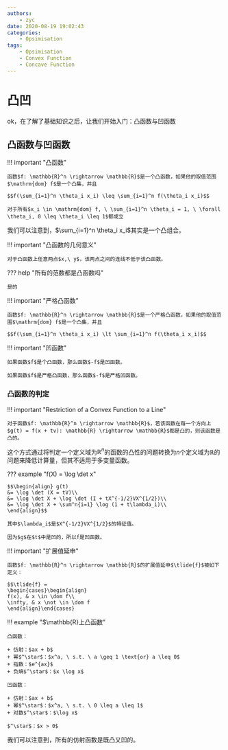 ```yaml
---
authors:
    - zyc
date: 2020-08-19 19:02:43
categories:
    - Opsimisation
tags:
    - Opsimisation
    - Convex Function
    - Concave Function
---
```


# 凸凹

ok，在了解了基础知识之后，让我们开始入门：凸函数与凹函数

## 凸函数与凹函数

!!! important "凸函数"

    函数$f: \mathbb{R}^n \rightarrow \mathbb{R}$是一个凸函数，如果他的取值范围$\mathrm{dom} f$是一个凸集，并且

    $$f(\sum_{i=1}^n \theta_i x_i) \leq \sum_{i=1}^n f(\theta_i x_i)$$

    对于所有$x_i \in \mathrm{dom} f, \ \sum_{i=1}^n \theta_i = 1, \ \forall \theta_i, 0 \leq \theta_i \leq 1$都成立

我们可以注意到，$\sum_{i=1}^n \theta_i x_i$其实是一个凸组合。

!!! important "凸函数的几何意义"

    对于凸函数上任意两点$x,\ y$，该两点之间的连线不低于该凸函数。

??? help "所有的范数都是凸函数吗"

    是的

!!! important "严格凸函数"

    函数$f: \mathbb{R}^n \rightarrow \mathbb{R}$是一个严格凸函数，如果他的取值范围$\mathrm{dom} f$是一个凸集，并且

    $$f(\sum_{i=1}^n \theta_i x_i) \lt \sum_{i=1}^n f(\theta_i x_i)$$

!!! important "凹函数"

    如果函数$f$是个凸函数，那么函数$-f$是凹函数。

    如果函数$f$是严格凸函数，那么函数$-f$是严格凹函数。

### 凸函数的判定

!!! important "Restriction of a Convex Function to a Line"

    对于函数$f: \mathbb{R}^n \rightarrow \mathbb{R}$，若该函数在每一个方向上$g(t) = f(x + tv): \mathbb{R} \rightarrow \mathbb{R}$都是凸的，则该函数是凸的。

这个方式通过将判定一个定义域为$\mathbb{R}^n$的函数的凸性的问题转换为$n$个定义域为$\mathbb{R}$的问题来降低计算量，但其不适用于多变量函数。

??? example "f(X) = \log \det x"

    $$\begin{align} g(t) 
    &= \log \det (X = tV)\\
    &= \log \det X + \log \det (I + tX^{-1/2}VX^{1/2})\\
    &= \log \det X + \sum^n{i=1} \log (1 + t\lambda_i)\\
    \end{align}$$

    其中$\lambda_i$是$X^{-1/2}VX^{1/2}$的特征值。

    因为$g$在$t$中是凹的，所以f是凹函数。

!!! important "扩展值延申"

    函数$f: \mathbb{R}^n \rightarrow \mathbb{R}$的扩展值延申$\tlide{f}$被如下定义：

    $$\tlide{f} = 
    \begin{cases}\begin{align}
    f(x), & x \in \dom f\\
    \infty, & x \not \in \dom f
    \end{align}\end{cases}

!!! example "$\mathbb{R}上凸函数"

    凸函数：

    + 仿射：$ax + b$
    + 幂$^\star$：$x^a, \ s.t. \ a \geq 1 \text{or} a \leq 0$
    + 指数：$e^{ax}$
    + 负熵$^\star$：$x \log x$

    凹函数：

    + 仿射：$ax + b$
    + 幂$^\star$：$x^a, \ s.t. \ 0 \leq a \leq 1$
    + 对数$^\star$：$\log x$

    $^\star$：$x > 0$

我们可以注意到，所有的仿射函数是既凸又凹的。
